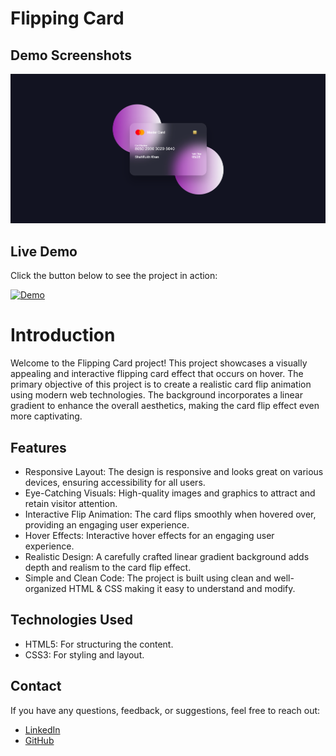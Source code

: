 # Flipping Card

## Demo Screenshots

![Demo Screenshot](https://github.com/Daniish-Qureshi/Flipping-Card/blob/main/Demo.png)

## Live Demo

Click the button below to see the project in action:

[![Demo](https://img.shields.io/badge/LIVE-DEMO-black)](https://daniish-qureshi.github.io/Flipping-Card/)


# Introduction

Welcome to the Flipping Card project! This project showcases a visually appealing and interactive flipping card effect that occurs on hover. 
The primary objective of this project is to create a realistic card flip animation using modern web technologies. 
The background incorporates a linear gradient to enhance the overall aesthetics, making the card flip effect even more captivating.

## Features

- Responsive Layout: The design is responsive and looks great on various devices, ensuring accessibility for all users.
- Eye-Catching Visuals: High-quality images and graphics to attract and retain visitor attention.
- Interactive Flip Animation: The card flips smoothly when hovered over, providing an engaging user experience.
- Hover Effects: Interactive hover effects for an engaging user experience.
- Realistic Design: A carefully crafted linear gradient background adds depth and realism to the card flip effect.
- Simple and Clean Code: The project is built using clean and well-organized HTML & CSS making it easy to understand and modify.

## Technologies Used

- HTML5: For structuring the content.
- CSS3: For styling and layout.

## Contact

If you have any questions, feedback, or suggestions, feel free to reach out:

- [LinkedIn](https://www.linkedin.com/in/danishqureshi786)
- [GitHub](https://github.com/Daniish-Qureshi)
